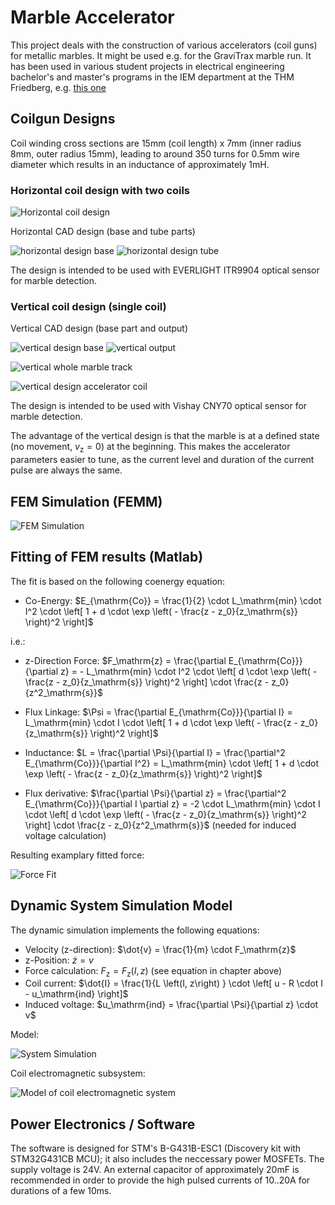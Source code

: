 # Marble Accelerator
This project deals with the construction of various accelerators (coil guns) for metallic marbles. It might be used e.g. for the GraviTrax marble run. It has been used in various student projects in electrical engineering bachelor's and master's programs in the IEM department at the THM Friedberg, e.g. [this one](https://www.youtube.com/watch?v=bSArWLXCZdo) 

## Coilgun Designs

Coil winding cross sections are 15mm (coil length) x 7mm (inner radius 8mm, outer radius 15mm), leading to around 350 turns for 0.5mm wire diameter which results in an inductance of approximately 1mH.

### Horizontal coil design with two coils
![Horizontal coil design](img/coilgun_horizontal.jpg)

Horizontal CAD design (base and tube parts)

![horizontal design base](img/horizontal_base.png) ![horizontal design tube](img/horizontal_tube.png)

The design is intended to be used with EVERLIGHT ITR9904 optical sensor for marble detection.

### Vertical coil design (single coil)

Vertical CAD design (base part and output)

![vertical design base](img/vertical_base.png)  ![vertical output](img/vertical_output.png)

![vertical whole marble track](img/vertical_complete.jpg)

![vertical design accelerator coil](img/vertical_coil.jpg)

The design is intended to be used with Vishay CNY70 optical sensor for marble detection.

The advantage of the vertical design is that the marble is at a defined state (no movement, $v_\mathrm{z} = 0$) at the beginning. This makes the accelerator parameters easier to tune, as the current level and duration of the current pulse are always the same.

## FEM Simulation (FEMM)

![FEM Simulation](img/FEMM_example.png)


## Fitting of FEM results (Matlab)

The fit is based on the following coenergy equation:

- Co-Energy: $E_{\mathrm{Co}} = \frac{1}{2} \cdot L_\mathrm{min} \cdot I^2 \cdot \left[ 1 + d \cdot \exp \left( - \frac{z - z_0}{z_\mathrm{s}} \right)^2 \right]$

i.e.:

- z-Direction Force: $F_\mathrm{z} = \frac{\partial E_{\mathrm{Co}}}{\partial z} = - L_\mathrm{min} \cdot I^2 \cdot \left[ d \cdot \exp \left( - \frac{z - z_0}{z_\mathrm{s}} \right)^2 \right] \cdot \frac{z - z_0}{z^2_\mathrm{s}}$

- Flux Linkage: $\Psi = \frac{\partial E_{\mathrm{Co}}}{\partial I} = L_\mathrm{min} \cdot I \cdot \left[ 1 + d \cdot \exp \left( - \frac{z - z_0}{z_\mathrm{s}} \right)^2 \right]$

- Inductance: $L = \frac{\partial \Psi}{\partial I} = \frac{\partial^2 E_{\mathrm{Co}}}{\partial I^2} = L_\mathrm{min} \cdot \left[ 1 + d \cdot \exp \left( - \frac{z - z_0}{z_\mathrm{s}} \right)^2 \right]$

- Flux derivative: $\frac{\partial \Psi}{\partial z} = \frac{\partial^2 E_{\mathrm{Co}}}{\partial I \partial z} = -2 \cdot L_\mathrm{min} \cdot I \cdot \left[ d \cdot \exp \left( - \frac{z - z_0}{z_\mathrm{s}} \right)^2 \right] \cdot \frac{z - z_0}{z^2_\mathrm{s}}$ (needed for induced voltage calculation)

Resulting examplary fitted force:

![Force Fit](img/force_fitting.png)

## Dynamic System Simulation Model

The dynamic simulation implements the following equations:

- Velocity (z-direction): $\dot{v} = \frac{1}{m} \cdot F_\mathrm{z}$
- z-Position: $\dot{z} = v$
- Force calculation: $F_\mathrm{z} = F_\mathrm{z}\left(I, z\right)$ (see equation in chapter above)
- Coil current: $\dot{I} = \frac{1}{L \left(I, z\right) } \cdot \left[ u - R \cdot I - u_\mathrm{ind} \right]$
- Induced voltage: $u_\mathrm{ind} = \frac{\partial \Psi}{\partial z} \cdot v$

Model:

![System Simulation](img/simulink_model.png)

Coil electromagnetic subsystem:

![Model of coil electromagnetic system](img/simulink_model_coil.png)

## Power Electronics / Software

The software is designed for STM's B-G431B-ESC1 (Discovery kit with STM32G431CB MCU); it also includes the neccessary power MOSFETs. The supply voltage is 24V. An external capacitor of approximately 20mF is recommended in order to provide the high pulsed currents of 10..20A for durations of a few 10ms.
